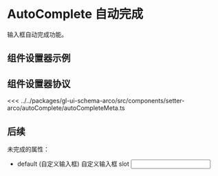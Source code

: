 <script setup>
import Example from '../../.vitepress/components/setter/autoComplete/Example.vue';
import {AutoCompleteMeta as componentMeta} from "@geelato/gl-ui-schema-arco";
</script>


# AutoComplete 自动完成
输入框自动完成功能。

## 组件设置器示例

<Example /> 

## 组件设置器协议

<ComponentBuilderExample :componentMeta="componentMeta"/>
<<< ../../packages/gl-ui-schema-arco/src/components/setter-arco/autoComplete/autoCompleteMeta.ts

## 后续
未完成的属性：
- default (自定义输入框)	自定义输入框	slot	<Input />


